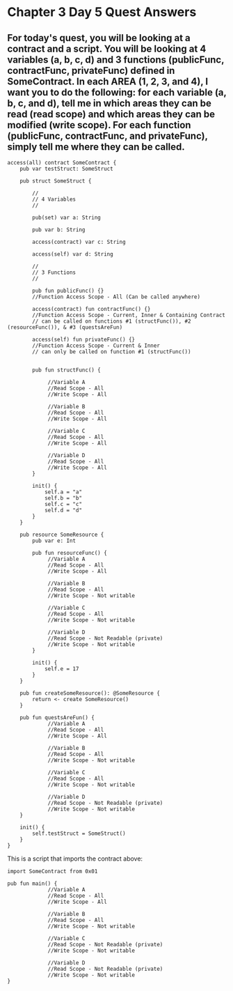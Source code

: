 # Chapter 3 Day 5 Quest Answers

## For today's quest, you will be looking at a contract and a script. You will be looking at 4 variables (a, b, c, d) and 3 functions (publicFunc, contractFunc, privateFunc) defined in SomeContract. In each AREA (1, 2, 3, and 4), I want you to do the following: for each variable (a, b, c, and d), tell me in which areas they can be read (read scope) and which areas they can be modified (write scope). For each function (publicFunc, contractFunc, and privateFunc), simply tell me where they can be called.
``` cadence
access(all) contract SomeContract {
    pub var testStruct: SomeStruct

    pub struct SomeStruct {

        //
        // 4 Variables
        //

        pub(set) var a: String

        pub var b: String

        access(contract) var c: String

        access(self) var d: String

        //
        // 3 Functions
        //

        pub fun publicFunc() {}
        //Function Access Scope - All (Can be called anywhere)
        
        access(contract) fun contractFunc() {}
        //Function Access Scope - Current, Inner & Containing Contract 
        // can be called on functions #1 (structFunc()), #2 (resourceFunc()), & #3 (questsAreFun)

        access(self) fun privateFunc() {}
        //Function Access Scope - Current & Inner
        // can only be called on function #1 (structFunc())


        pub fun structFunc() {
             
             //Variable A
             //Read Scope - All
             //Write Scope - All
             
             //Variable B
             //Read Scope - All
             //Write Scope - All
             
             //Variable C
             //Read Scope - All
             //Write Scope - All
             
             //Variable D
             //Read Scope - All
             //Write Scope - All
        }

        init() {
            self.a = "a"
            self.b = "b"
            self.c = "c"
            self.d = "d"
        }
    }

    pub resource SomeResource {
        pub var e: Int

        pub fun resourceFunc() {
             //Variable A
             //Read Scope - All
             //Write Scope - All
             
             //Variable B
             //Read Scope - All
             //Write Scope - Not writable
             
             //Variable C
             //Read Scope - All
             //Write Scope - Not writable
             
             //Variable D
             //Read Scope - Not Readable (private)
             //Write Scope - Not writable
        }

        init() {
            self.e = 17
        }
    }

    pub fun createSomeResource(): @SomeResource {
        return <- create SomeResource()
    }

    pub fun questsAreFun() {
             //Variable A
             //Read Scope - All
             //Write Scope - All
             
             //Variable B
             //Read Scope - All
             //Write Scope - Not writable
             
             //Variable C
             //Read Scope - All
             //Write Scope - Not writable
             
             //Variable D
             //Read Scope - Not Readable (private)
             //Write Scope - Not writable
    }

    init() {
        self.testStruct = SomeStruct()
    }
}
```
This is a script that imports the contract above:
``` cadence
import SomeContract from 0x01

pub fun main() {
             //Variable A
             //Read Scope - All
             //Write Scope - All
             
             //Variable B
             //Read Scope - All
             //Write Scope - Not writable
             
             //Variable C
             //Read Scope - Not Readable (private)
             //Write Scope - Not writable
             
             //Variable D
             //Read Scope - Not Readable (private)
             //Write Scope - Not writable
}
```


  
